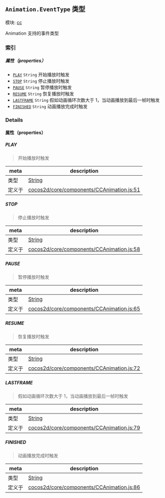 ## `Animation.EventType` 类型



模块: [cc](../modules/cc.md)


Animation 支持的事件类型



### 索引

##### 属性（properties）

  - [`PLAY`](#play) `String` 开始播放时触发
  - [`STOP`](#stop) `String` 停止播放时触发
  - [`PAUSE`](#pause) `String` 暂停播放时触发
  - [`RESUME`](#resume) `String` 恢复播放时触发
  - [`LASTFRAME`](#lastframe) `String` 假如动画循环次数大于 1，当动画播放到最后一帧时触发
  - [`FINISHED`](#finished) `String` 动画播放完成时触发





### Details


#### 属性（properties）


##### PLAY

> 开始播放时触发

| meta | description |
|------|-------------|
| 类型 | <a href="https://developer.mozilla.org/en/JavaScript/Reference/Global_Objects/String" class="crosslink external" target="_blank">String</a> |
| 定义于 | [cocos2d/core/components/CCAnimation.js:51](https://github.com/cocos-creator/engine/blob/98967f5e8c458e65203b56f900ee34c8ea836e72/cocos2d/core/components/CCAnimation.js#L51) |



##### STOP

> 停止播放时触发

| meta | description |
|------|-------------|
| 类型 | <a href="https://developer.mozilla.org/en/JavaScript/Reference/Global_Objects/String" class="crosslink external" target="_blank">String</a> |
| 定义于 | [cocos2d/core/components/CCAnimation.js:58](https://github.com/cocos-creator/engine/blob/98967f5e8c458e65203b56f900ee34c8ea836e72/cocos2d/core/components/CCAnimation.js#L58) |



##### PAUSE

> 暂停播放时触发

| meta | description |
|------|-------------|
| 类型 | <a href="https://developer.mozilla.org/en/JavaScript/Reference/Global_Objects/String" class="crosslink external" target="_blank">String</a> |
| 定义于 | [cocos2d/core/components/CCAnimation.js:65](https://github.com/cocos-creator/engine/blob/98967f5e8c458e65203b56f900ee34c8ea836e72/cocos2d/core/components/CCAnimation.js#L65) |



##### RESUME

> 恢复播放时触发

| meta | description |
|------|-------------|
| 类型 | <a href="https://developer.mozilla.org/en/JavaScript/Reference/Global_Objects/String" class="crosslink external" target="_blank">String</a> |
| 定义于 | [cocos2d/core/components/CCAnimation.js:72](https://github.com/cocos-creator/engine/blob/98967f5e8c458e65203b56f900ee34c8ea836e72/cocos2d/core/components/CCAnimation.js#L72) |



##### LASTFRAME

> 假如动画循环次数大于 1，当动画播放到最后一帧时触发

| meta | description |
|------|-------------|
| 类型 | <a href="https://developer.mozilla.org/en/JavaScript/Reference/Global_Objects/String" class="crosslink external" target="_blank">String</a> |
| 定义于 | [cocos2d/core/components/CCAnimation.js:79](https://github.com/cocos-creator/engine/blob/98967f5e8c458e65203b56f900ee34c8ea836e72/cocos2d/core/components/CCAnimation.js#L79) |



##### FINISHED

> 动画播放完成时触发

| meta | description |
|------|-------------|
| 类型 | <a href="https://developer.mozilla.org/en/JavaScript/Reference/Global_Objects/String" class="crosslink external" target="_blank">String</a> |
| 定义于 | [cocos2d/core/components/CCAnimation.js:86](https://github.com/cocos-creator/engine/blob/98967f5e8c458e65203b56f900ee34c8ea836e72/cocos2d/core/components/CCAnimation.js#L86) |






